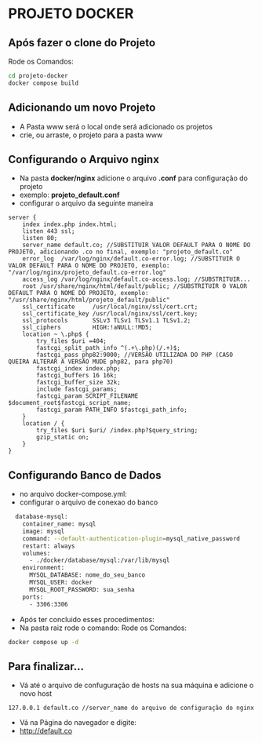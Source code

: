# PROJETO DOCKER

## Após fazer o clone do Projeto

Rode os Comandos:
```bash
cd projeto-docker
docker compose build
```
## Adicionando um novo Projeto
- A Pasta www será o local onde será adicionado os projetos
- crie, ou arraste, o projeto para a pasta www

## Configurando o Arquivo nginx
- Na pasta **docker/nginx** adicione o arquivo **.conf** para configuração do projeto
- exemplo: **projeto_default.conf**
- configurar o arquivo da seguinte maneira
```
server {
    index index.php index.html;
    listen 443 ssl;
    listen 80;
    server_name default.co; //SUBSTITUIR VALOR DEFAULT PARA O NOME DO PROJETO, adicionando .co no final, exemplo: "projeto_default.co"
    error_log  /var/log/nginx/default.co-error.log; //SUBSTITUIR O VALOR DEFAULT PARA O NOME DO PROJETO, exemplo: "/var/log/nginx/projeto_default.co-error.log"
    access_log /var/log/nginx/default.co-access.log; //SUBSTRITUIR...
    root /usr/share/nginx/html/default/public; //SUBSTRITUIR O VALOR DEFAULT PARA O NOME DO PROJETO, exemplo: "/usr/share/nginx/html/projeto_default/public"
    ssl_certificate     /usr/local/nginx/ssl/cert.crt;
    ssl_certificate_key /usr/local/nginx/ssl/cert.key;
    ssl_protocols       SSLv3 TLSv1 TLSv1.1 TLSv1.2;
    ssl_ciphers         HIGH:!aNULL:!MD5;
    location ~ \.php$ {
        try_files $uri =404;
        fastcgi_split_path_info ^(.+\.php)(/.+)$;
        fastcgi_pass php82:9000; //VERSÃO UTILIZADA DO PHP (CASO QUEIRA ALTERAR A VERSÃO MUDE php82, para php70)
        fastcgi_index index.php;
        fastcgi_buffers 16 16k;
        fastcgi_buffer_size 32k;
        include fastcgi_params;
        fastcgi_param SCRIPT_FILENAME $document_root$fastcgi_script_name;
        fastcgi_param PATH_INFO $fastcgi_path_info;
    }
    location / {
        try_files $uri $uri/ /index.php?$query_string;
        gzip_static on;
    }
}
```

## Configurando Banco de Dados
- no arquivo docker-compose.yml:
- configurar o arquivo de conexao do banco
  
```bash
  database-mysql:
    container_name: mysql
    image: mysql
    command: --default-authentication-plugin=mysql_native_password
    restart: always
    volumes: 
      - ./docker/database/mysql:/var/lib/mysql
    environment:
      MYSQL_DATABASE: nome_do_seu_banco
      MYSQL_USER: docker
      MYSQL_ROOT_PASSWORD: sua_senha
    ports:
      - 3306:3306
```

- Após ter concluido esses procedimentos:
- Na pasta raiz rode o comando:
Rode os Comandos:
```bash
docker compose up -d
```
## Para finalizar... 
- Vá até o arquivo de confuguração de hosts na sua máquina e adicione o novo host
```
127.0.0.1 default.co //server_name do arquivo de configuração do nginx
```
- Vá na Página do navegador e digite:
- http://default.co
